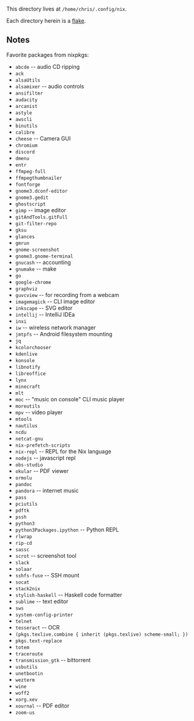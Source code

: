 This directory lives at `/home/chris/.config/nix`.

Each directory herein is a [flake](https://nixos.wiki/wiki/Flakes).


## Notes

Favorite packages from nixpkgs:

- `abcde` -- audio CD ripping
- `ack`
- `alsaUtils`
- `alsamixer` -- audio controls
- `ansifilter`
- `audacity`
- `arcanist`
- `astyle`
- `awscli`
- `binutils`
- `calibre`
- `cheese` -- Camera GUI
- `chromium`
- `discord`
- `dmenu`
- `entr`
- `ffmpeg-full`
- `ffmpegthumbnailer`
- `fontforge`
- `gnome3.dconf-editor`
- `gnome3.gedit`
- `ghostscript`
- `gimp` -- image editor
- `gitAndTools.gitFull`
- `git-filter-repo`
- `gksu`
- `glances`
- `gmrun`
- `gnome-screenshot`
- `gnome3.gnome-terminal`
- `gnucash` -- accounting
- `gnumake` -- make
- `go`
- `google-chrome`
- `graphviz`
- `guvcview` -- for recording from a webcam
- `imagemagick` -- CLI image editor
- `inkscape` -- SVG editor
- `intellij` -- IntelliJ IDEa
- `inxi`
- `iw` -- wireless network manager
- `jmtpfs` -- Android filesystem mounting
- `jq`
- `kcolorchooser`
- `kdenlive`
- `konsole`
- `libnotify`
- `libreoffice`
- `lynx`
- `minecraft`
- `mlt`
- `moc` -- "music on console" CLI music player
- `moreutils`
- `mpv` -- video player
- `mtools`
- `nautilus`
- `ncdu`
- `netcat-gnu`
- `nix-prefetch-scripts`
- `nix-repl` -- REPL for the Nix language
- `nodejs` -- javascript repl
- `obs-studio`
- `okular` -- PDF viewer
- `ormolu`
- `pandoc`
- `pandora` -- internet music
- `pass`
- `pciutils`
- `pdftk`
- `pssh`
- `python3`
- `python3Packages.ipython` -- Python REPL
- `rlwrap`
- `rip-cd`
- `sassc`
- `scrot` -- screenshot tool
- `slack`
- `solaar`
- `sshfs-fuse` -- SSH mount
- `socat`
- `stack2nix`
- `stylish-haskell` -- Haskell code formatter
- `sublime` -- text editor
- `sws`
- `system-config-printer`
- `telnet`
- `tesseract` -- OCR
- `(pkgs.texlive.combine { inherit (pkgs.texlive) scheme-small; })`
- `pkgs.text-replace`
- `totem`
- `traceroute`
- `transmission_gtk` -- bittorrent
- `usbutils`
- `unetbootin`
- `wezterm`
- `wine`
- `woff2`
- `xorg.xev`
- `xournal` -- PDF editor
- `zoom-us`
